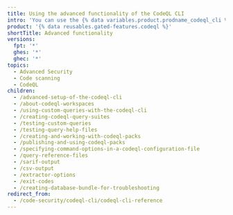 ```yaml
---
title: Using the advanced functionality of the CodeQL CLI
intro: 'You can use the {% data variables.product.prodname_codeql_cli %} to locally develop, test and run {% data variables.product.prodname_codeql %} queries on software projects.'
product: '{% data reusables.gated-features.codeql %}'
shortTitle: Advanced functionality
versions:
  fpt: '*'
  ghes: '*'
  ghec: '*'
topics:
  - Advanced Security
  - Code scanning
  - CodeQL
children:
  - /advanced-setup-of-the-codeql-cli
  - /about-codeql-workspaces
  - /using-custom-queries-with-the-codeql-cli
  - /creating-codeql-query-suites
  - /testing-custom-queries
  - /testing-query-help-files
  - /creating-and-working-with-codeql-packs
  - /publishing-and-using-codeql-packs
  - /specifying-command-options-in-a-codeql-configuration-file
  - /query-reference-files
  - /sarif-output
  - /csv-output
  - /extractor-options
  - /exit-codes
  - /creating-database-bundle-for-troubleshooting
redirect_from:
  - /code-security/codeql-cli/codeql-cli-reference
---
```


